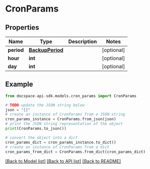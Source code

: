 # CronParams

## Properties

Name | Type | Description | Notes
------------ | ------------- | ------------- | -------------
**period** | [**BackupPeriod**](BackupPeriod.md) |  | [optional] 
**hour** | **int** |  | [optional] 
**day** | **int** |  | [optional] 

## Example

```python
from docspace-api-sdk.models.cron_params import CronParams

# TODO update the JSON string below
json = "{}"
# create an instance of CronParams from a JSON string
cron_params_instance = CronParams.from_json(json)
# print the JSON string representation of the object
print(CronParams.to_json())

# convert the object into a dict
cron_params_dict = cron_params_instance.to_dict()
# create an instance of CronParams from a dict
cron_params_from_dict = CronParams.from_dict(cron_params_dict)
```
[[Back to Model list]](../README.md#documentation-for-models) [[Back to API list]](../README.md#documentation-for-api-endpoints) [[Back to README]](../README.md)


